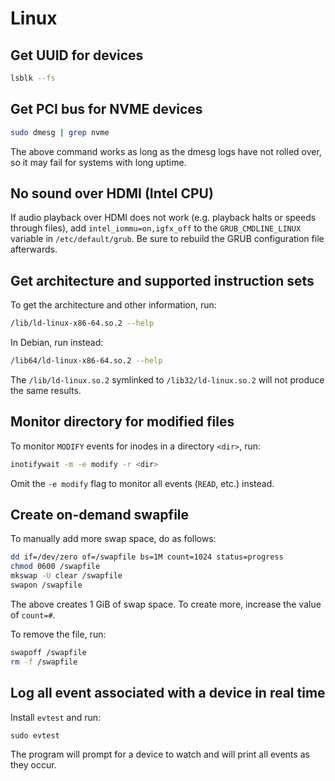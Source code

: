 # Linux

## Get UUID for devices

```sh
lsblk --fs
```

## Get PCI bus for NVME devices

```sh
sudo dmesg | grep nvme
```

The above command works as long as the dmesg logs have not rolled over, so it
may fail for systems with long uptime.

## No sound over HDMI (Intel CPU)

If audio playback over HDMI does not work (e.g. playback halts or speeds
through files), add `intel_iommu=on,igfx_off` to the `GRUB_CMDLINE_LINUX`
variable in `/etc/default/grub`. Be sure to rebuild the GRUB configuration file
afterwards.

## Get architecture and supported instruction sets

To get the architecture and other information, run:
```sh
/lib/ld-linux-x86-64.so.2 --help
```

In Debian, run instead:
```sh
/lib64/ld-linux-x86-64.so.2 --help
```

The `/lib/ld-linux.so.2` symlinked to `/lib32/ld-linux.so.2` will not produce
the same results.

## Monitor directory for modified files

To monitor `MODIFY` events for inodes in a directory `<dir>`, run:
```sh
inotifywait -m -e modify -r <dir>
```

Omit the `-e modify` flag to monitor all events (`READ`, etc.) instead.

## Create on-demand swapfile

To manually add more swap space, do as follows:
```sh
dd if=/dev/zero of=/swapfile bs=1M count=1024 status=progress
chmod 0600 /swapfile
mkswap -U clear /swapfile
swapon /swapfile
```

The above creates 1 GiB of swap space. To create more, increase the value of
`count=#`.

To remove the file, run:
```sh
swapoff /swapfile
rm -f /swapfile
```

## Log all event associated with a device in real time

Install `evtest` and run:
```
sudo evtest
```

The program will prompt for a device to watch and will print all events as they
occur.
